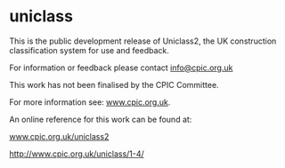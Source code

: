 uniclass
========

This is the public development release of Uniclass2, the UK construction classification system for use and feedback.

For information or feedback please contact info@cpic.org.uk

This work has not been finalised by the CPIC Committee.

For more information see: www.cpic.org.uk.

An online reference for this work can be found at: 

www.cpic.org.uk/uniclass2

http://www.cpic.org.uk/uniclass/1-4/
